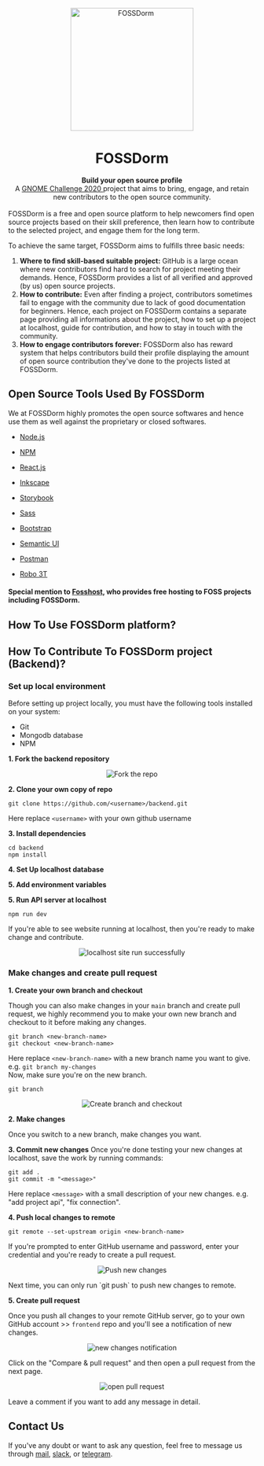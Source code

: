 <p align="center"><img src="assets/images/logo.png" alt="FOSSDorm" width="250" height="250"></p>
<h1 align="center">FOSSDorm</h1>

<div align="center">
  <strong>Build your open source profile</strong><br>
  A <a href="https://www.gnome.org/challenge/">GNOME Challenge 2020 </a> project that aims to bring, engage, and retain new contributors to the open source community.
</div>
<br/>
FOSSDorm is a free and open source platform to help newcomers find open source projects based on their skill preference, then learn how to contribute to the selected project, and engage them for the long term.

<br/>

To achieve the same target, FOSSDorm aims to fulfills three basic needs:

1. <strong>Where to find skill-based suitable project:</strong> GitHub is a large ocean where new contributors find hard to search for project meeting their demands. Hence, FOSSDorm provides a list of all verified and approved (by us) open source projects.
2. <strong>How to contribute:</strong> Even after finding a project, contributors sometimes fail to engage with the community due to lack of good documentation for beginners. Hence, each project on FOSSDorm contains a separate page providing all informations about the project, how to set up a project at localhost, guide for contribution, and how to stay in touch with the community.
3. <strong>How to engage contributors forever:</strong> FOSSDorm also has reward system that helps contributors build their profile displaying the amount of open source contribution they've done to the projects listed at FOSSDorm.

## Open Source Tools Used By FOSSDorm
We at FOSSDorm highly promotes the open source softwares and hence use them as well against the proprietary or closed softwares.
- [Node.js](https://nodejs.org/)
  
- [NPM](https://www.npmjs.com/)
  
- [React.js](https://reactjs.org/)
  
- [Inkscape](https://inkscape.org/)
  
- [Storybook](https://storybook.js.org/)
  
- [Sass](https://sass-lang.com/)
  
- [Bootstrap](https://getbootstrap.com/) 
  
- [Semantic UI](https://semantic-ui.com/)
  
- [Postman](https://www.postman.com/)

- [Robo 3T](https://robomongo.org/)
  
#### Special mention to [Fosshost](https://fosshost.org/), who provides free hosting to FOSS projects including FOSSDorm.

## How To Use FOSSDorm platform?

## How To Contribute To FOSSDorm project (Backend)?

### Set up local environment
Before setting up project locally, you must have the following tools installed on your system:
- Git
- Mongodb database
- NPM

**1. Fork the backend repository**

<p align="center"><img src="assets/images/readme/fork_the_repo.png" alt="Fork the repo" width="auto" height="auto"></p>

**2. Clone your own copy of repo**

```
git clone https://github.com/<username>/backend.git
```
Here replace `<username>` with your own github username

**3. Install dependencies**

```
cd backend
npm install
```
**4. Set Up localhost database**

**5. Add environment variables**

**5. Run API server at localhost**

```
npm run dev
```
If you're able to see website running at localhost, then you're ready to make change and contribute.
<p align="center"><img src="assets/images/readme/localhost_run_successfully.png" alt="localhost site run successfully" width="auto" height="auto"></p>

### Make changes and create pull request
**1. Create your own branch and checkout**

Though you can also make changes in your `main` branch and create pull request, we highly recommend you to make your own new branch and checkout to it before making any changes.

```
git branch <new-branch-name>
git checkout <new-branch-name>
```
Here replace `<new-branch-name>` with a new branch name you want to give. e.g. `git branch my-changes`
<br/>
Now, make sure you're on the new branch.
```
git branch
```

<p align="center"><img src="assets/images/readme/create_branch_checkout.png" alt="Create branch and checkout" width="auto" height="auto"></p>

**2. Make changes**

Once you switch to a new branch, make changes you want.

**3. Commit new changes**
Once you're done testing your new changes at localhost, save the work by running commands:
```
git add .
git commit -m "<message>"
```
Here replace `<message>` with a small description of your new changes. e.g. "add project api", "fix connection".

**4. Push local changes to remote**
```
git remote --set-upstream origin <new-branch-name>
```
If you're prompted to enter GitHub username and password, enter your credential and you're ready to create a pull request.
<p align="center"><img src="assets/images/readme/push_changes.png" alt="Push new changes" width="auto" height="auto"></p>
Next time, you can only run `git push` to push new changes to remote.

**5. Create pull request**

Once you push all changes to your remote GitHub server, go to your own GitHub account >> `frontend` repo and you'll see a notification of new changes.

<p align="center"><img src="assets/images/readme/display_pull_request.png" alt="new changes notification" width="auto" height="auto"></p>

Click on the "Compare & pull request" and then open a pull request from the next page.
<p align="center"><img src="assets/images/readme/open_pull_request.png" alt="open pull request" width="auto" height="auto"></p>
Leave a comment if you want to add any message in detail.

## Contact Us
If you've any doubt or want to ask any question, feel free to message us through [mail](mailto:sarru1291@gmail.com), [slack](https://join.slack.com/t/fossdorm/shared_invite/zt-imvn58kj-blkO4r49JHX58l9ioB0eAg), or [telegram](https://t.me/fossdorm).

